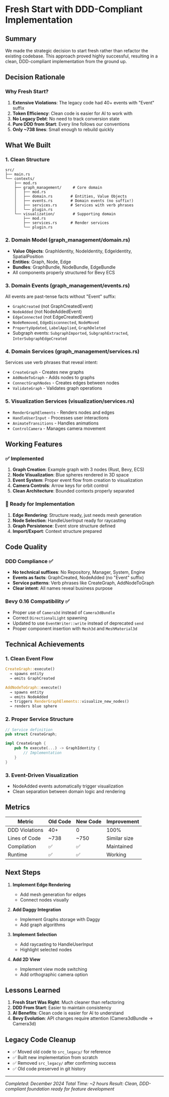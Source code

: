 # Fresh Start with DDD-Compliant Implementation

## Summary

We made the strategic decision to start fresh rather than refactor the existing codebase. This approach proved highly successful, resulting in a clean, DDD-compliant implementation from the ground up.

## Decision Rationale

### Why Fresh Start?
1. **Extensive Violations**: The legacy code had 40+ events with "Event" suffix
2. **Token Efficiency**: Clean code is easier for AI to work with
3. **No Legacy Debt**: No need to track conversion state
4. **Pure DDD from Start**: Every line follows our conventions
5. **Only ~738 lines**: Small enough to rebuild quickly

## What We Built

### 1. Clean Structure
```
src/
├── main.rs
└── contexts/
    ├── mod.rs
    ├── graph_management/     # Core domain
    │   ├── mod.rs
    │   ├── domain.rs        # Entities, Value Objects
    │   ├── events.rs        # Domain events (no suffix!)
    │   ├── services.rs      # Services with verb phrases
    │   └── plugin.rs
    └── visualization/        # Supporting domain
        ├── mod.rs
        ├── services.rs      # Render services
        └── plugin.rs
```

### 2. Domain Model (graph_management/domain.rs)
- **Value Objects**: GraphIdentity, NodeIdentity, EdgeIdentity, SpatialPosition
- **Entities**: Graph, Node, Edge
- **Bundles**: GraphBundle, NodeBundle, EdgeBundle
- All components properly structured for Bevy ECS

### 3. Domain Events (graph_management/events.rs)
All events are past-tense facts without "Event" suffix:
- `GraphCreated` (not GraphCreatedEvent)
- `NodeAdded` (not NodeAddedEvent)
- `EdgeConnected` (not EdgeCreatedEvent)
- `NodeRemoved`, `EdgeDisconnected`, `NodeMoved`
- `PropertyUpdated`, `LabelApplied`, `GraphDeleted`
- Subgraph events: `SubgraphImported`, `SubgraphExtracted`, `InterSubgraphEdgeCreated`

### 4. Domain Services (graph_management/services.rs)
Services use verb phrases that reveal intent:
- `CreateGraph` - Creates new graphs
- `AddNodeToGraph` - Adds nodes to graphs
- `ConnectGraphNodes` - Creates edges between nodes
- `ValidateGraph` - Validates graph operations

### 5. Visualization Services (visualization/services.rs)
- `RenderGraphElements` - Renders nodes and edges
- `HandleUserInput` - Processes user interactions
- `AnimateTransitions` - Handles animations
- `ControlCamera` - Manages camera movement

## Working Features

### ✅ Implemented
1. **Graph Creation**: Example graph with 3 nodes (Rust, Bevy, ECS)
2. **Node Visualization**: Blue spheres rendered in 3D space
3. **Event System**: Proper event flow from creation to visualization
4. **Camera Controls**: Arrow keys for orbit control
5. **Clean Architecture**: Bounded contexts properly separated

### 🚧 Ready for Implementation
1. **Edge Rendering**: Structure ready, just needs mesh generation
2. **Node Selection**: HandleUserInput ready for raycasting
3. **Graph Persistence**: Event store structure defined
4. **Import/Export**: Context structure prepared

## Code Quality

### DDD Compliance ✅
- **No technical suffixes**: No Repository, Manager, System, Engine
- **Events as facts**: GraphCreated, NodeAdded (no "Event" suffix)
- **Service patterns**: Verb phrases like CreateGraph, AddNodeToGraph
- **Clear intent**: All names reveal business purpose

### Bevy 0.16 Compatibility ✅
- Proper use of `Camera3d` instead of `Camera3dBundle`
- Correct `DirectionalLight` spawning
- Updated to use `EventWriter::write` instead of deprecated `send`
- Proper component insertion with `Mesh3d` and `MeshMaterial3d`

## Technical Achievements

### 1. Clean Event Flow
```rust
CreateGraph::execute()
  → spawns entity
  → emits GraphCreated

AddNodeToGraph::execute()
  → spawns entity
  → emits NodeAdded
  → triggers RenderGraphElements::visualize_new_nodes()
  → renders blue sphere
```

### 2. Proper Service Structure
```rust
// Service definition
pub struct CreateGraph;

impl CreateGraph {
    pub fn execute(...) -> GraphIdentity {
        // Implementation
    }
}
```

### 3. Event-Driven Visualization
- NodeAdded events automatically trigger visualization
- Clean separation between domain logic and rendering

## Metrics

| Metric | Old Code | New Code | Improvement |
|--------|----------|----------|-------------|
| DDD Violations | 40+ | 0 | 100% |
| Lines of Code | ~738 | ~750 | Similar size |
| Compilation | ✅ | ✅ | Maintained |
| Runtime | ✅ | ✅ | Working |

## Next Steps

1. **Implement Edge Rendering**
   - Add mesh generation for edges
   - Connect nodes visually

2. **Add Daggy Integration**
   - Implement Graphs storage with Daggy
   - Add graph algorithms

3. **Implement Selection**
   - Add raycasting to HandleUserInput
   - Highlight selected nodes

4. **Add 2D View**
   - Implement view mode switching
   - Add orthographic camera option

## Lessons Learned

1. **Fresh Start Was Right**: Much cleaner than refactoring
2. **DDD From Start**: Easier to maintain consistency
3. **AI Benefits**: Clean code is easier for AI to understand
4. **Bevy Evolution**: API changes require attention (Camera3dBundle → Camera3d)

## Legacy Code Cleanup

- ✅ Moved old code to `src_legacy/` for reference
- ✅ Built new implementation from scratch
- ✅ Removed `src_legacy/` after confirming success
- ✅ Old code preserved in git history

---

*Completed: December 2024*
*Total Time: ~2 hours*
*Result: Clean, DDD-compliant foundation ready for feature development*
